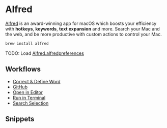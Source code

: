 # Alfred
[Alfred](https://www.alfredapp.com/) is an award-winning app for macOS which boosts your efficiency
with **hotkeys**, **keywords**, **text expansion** and more. Search your Mac and the
web, and be more productive with custom actions to control your Mac.

```bash
brew install alfred
```

TODO: Load [Alfred.alfredpreferences](./Alfred.alfredpreferences)

## Workflows

- [Correct & Define Word](https://github.com/willbchang/alfred-enhanced-dictionary)
- [GitHub](https://github.com/gharlan/alfred-github-workflow)
- [Open in Editor](https://github.com/willbchang/alfred-open-in-editor)
- [Run in Terminal](https://github.com/willbchang/alfred-run-in-terminal)
- [Search Selection](https://github.com/willbchang/alfred-search-selection)

## Snippets
